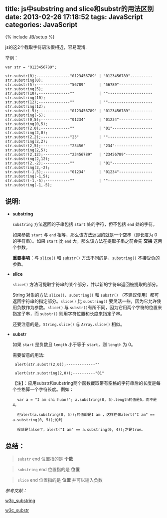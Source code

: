 title: js中substring and slice和substr的用法区别
date: 2013-02-26 17:18:52
tags: JavaScript
categories: JavaScript
---

{% include JB/setup %}


js的这2个截取字符语法很相近，容易混淆.

举例：

    var str = "0123456789";

    str.substr(0);---------------"0123456789" | "0123456789"----------str.substring(0);
    str.substr(5);---------------"56789"      | "56789"---------------str.substring(5);
    str.substr(10);--------------""           | ""--------------------str.substring(10);
    str.substr(12);--------------""           | ""--------------------str.substring(12);
    str.substr(-5);--------------"0123456789" | "0123456789"----------str.substring(-5);
    str.substr(0,5);-------------"01234"      | "01234"---------------str.substring(0,5);
    str.substr(2,0);-------------""           | "01"------------------str.substring(2,0);
    str.substr(2,2);-------------"23"         | ""--------------------str.substring(2,2);
    str.substr(2,5);-------------"23456"      | "234"-----------------str.substring(2,5);
    str.substr(2,12);------------"23456789"   | "23456789"------------str.substring(2,12);
    str.substr(2,-2);------------""           | "01"------------------str.substring(2,-2);
    str.substr(-1,5);------------"01234"      | "01234"---------------str.substring(-1,5);
    str.substr(-1,-5);-----------""           | ""--------------------str.substring(-1,-5);

<!-- more -->

## 说明:


* __substring__

   <code>substring</code> 方法返回的子串包括 <code>start</code> 处的字符，但不包括 <code>end</code> 处的字符。

   如果参数 <code>start</code> 与 <code>end</code> 相等，那么该方法返回的就是一个空串（即长度为 0 的字符串）。如果 <code>start</code> 比 <code>end</code> 大，那么该方法在提取子串之前会先 __交换__ 这两个参数。

   __重要事项__：与 <code>slice()</code> 和 <code>substr()</code> 方法不同的是，<code>substring()</code> 不接受负的参数。

* __slice__

   <code>slice()</code> 方法可提取字符串的某个部分，并以新的字符串返回被提取的部分。

   String 对象的方法 <code>slice()</code>、<code>substring()</code> 和 <code>substr()</code> （不建议使用）都可返回字符串的指定部分。<code>slice()</code> 比 <code>substring()</code> 要灵活一些，因为它允许使用负数作为参数。<code>slice()</code> 与 <code>substr()</code>有所不同，因为它用两个字符的位置来指定子串，而 <code>substr()</code> 则用字符位置和长度来指定子串。

   还要注意的是，<code>String.slice()</code> 与 <code>Array.slice()</code> 相似。

* __substr__ 

   如果 <code>start</code> 是负数且 <code>length</code> 小于等于 <code>start</code>，则 <code>length</code> 为 0。


   需要留意的用法:

       alert(str.substr(2,0));-------------""

       alert(str.substring(2,0));----------"01"


   【注】：应用substr和substring两个函数截取带有空格的字符串后的长度是每个空格算一个字符长度。例如：

        var a = "I am shi huan!"; a.substring(0, 5).length的值是5，而不是4，

        但alert(a.substring(0, 5));的值却是I am ，这样在做alert("I am" == a.substring(0, 5));的时

        候就是false了，alert("I am" == a.substring(0, 4));才是true。


 
## 总结：
    
> <code>substr</code>      end 位置指的是 __个数__

> <code>substring</code>   end 位置指的是 __位置__

> <code>slice</code>   end 位置指的是 __位置__ 并可以输入负数


*参考文献：*

   [w3c_substring](http://www.w3school.com.cn/js/jsref_substring.asp)

   [w3c_substr](http://www.w3school.com.cn/js/jsref_substr.asp)
